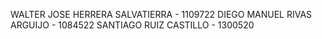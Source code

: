 WALTER JOSE HERRERA SALVATIERRA - 1109722
DIEGO MANUEL RIVAS ARGUIJO - 1084522
SANTIAGO RUIZ CASTILLO - 1300520
